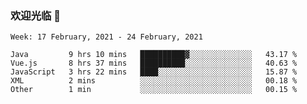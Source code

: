 ### 欢迎光临 👋

<!--
**lianganqing/lianganqing** is a ✨ _special_ ✨ repository because its `README.md` (this file) appears on your GitHub profile.

Here are some ideas to get you started:

- 🔭 I’m currently working on ...
- 🌱 I’m currently learning ...
- 👯 I’m looking to collaborate on ...
- 🤔 I’m looking for help with ...
- 💬 Ask me about ...
- 📫 How to reach me: ...
- 😄 Pronouns: ...
- ⚡ Fun fact: ...
-->
<!--START_SECTION:waka-->
```text
Week: 17 February, 2021 - 24 February, 2021

Java         9 hrs 10 mins   ██████████▓░░░░░░░░░░░░░░   43.17 % 
Vue.js       8 hrs 37 mins   ██████████░░░░░░░░░░░░░░░   40.63 % 
JavaScript   3 hrs 22 mins   ████░░░░░░░░░░░░░░░░░░░░░   15.87 % 
XML          2 mins          ░░░░░░░░░░░░░░░░░░░░░░░░░   00.18 % 
Other        1 min           ░░░░░░░░░░░░░░░░░░░░░░░░░   00.15 % 
```
<!--END_SECTION:waka-->
